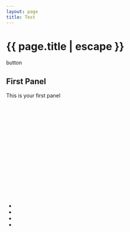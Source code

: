 ```yaml
---
layout: page
title: Test
---
```


<h1 class="page-title">{{ page.title | escape }}</h1>

<div class="section">
    <div class="row">
          <div class="carousel carousel-slider center" data-indicators="true" data-namespace="DIVcarouselcarousel-slider1" style="height: 400px;">
          <div class="carousel-fixed-item center with-indicators">
            <a class="btn waves-effect white grey-text darken-text-2">button</a>
          </div>
          <div class="carousel-item red white-text active" href="#one!" style="z-index: 0; opacity: 1; display: block; transform: translateX(0px) translateX(0px) translateX(0px) translateZ(0px);">
            <h2>First Panel</h2>
            <p class="white-text">This is your first panel</p>
          </div>
          <div class="carousel-item amber white-text" href="#two!" style="transform: translateX(0px) translateX(953.906px) translateZ(0px); z-index: -1; opacity: 1; display: block;">
            <h2>Second Panel</h2>
            <p class="white-text">This is your second panel</p>
          </div>
          <div class="carousel-item green white-text" href="#three!" style="transform: translateX(0px) translateX(-1907.81px) translateZ(0px); z-index: -2; opacity: 1; display: block;">
            <h2>Third Panel</h2>
            <p class="white-text">This is your third panel</p>
          </div>
          <div class="carousel-item blue white-text" href="#four!" style="transform: translateX(0px) translateX(-953.906px) translateZ(0px); z-index: -1; opacity: 1; display: block;">
            <h2>Fourth Panel</h2>
            <p class="white-text">This is your fourth panel</p>
          </div>
        <ul class="indicators"><li class="indicator-item active"></li><li class="indicator-item"></li><li class="indicator-item"></li><li class="indicator-item"></li></ul></div>
    </div>
</div>
